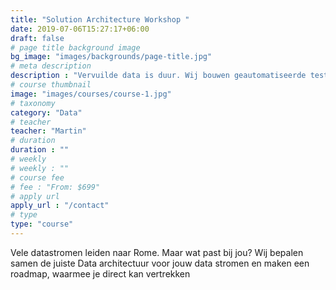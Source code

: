 ```yaml
---
title: "Solution Architecture Workshop "
date: 2019-07-06T15:27:17+06:00
draft: false
# page title background image
bg_image: "images/backgrounds/page-title.jpg"
# meta description
description : "Vervuilde data is duur. Wij bouwen geautomatiseerde tests in jouw datapipeline, zodat er geen druppel vieze data meer binnen kan stromen."
# course thumbnail
image: "images/courses/course-1.jpg"
# taxonomy
category: "Data"
# teacher
teacher: "Martin"
# duration
duration : ""
# weekly
# weekly : ""
# course fee
# fee : "From: $699"
# apply url
apply_url : "/contact"
# type
type: "course"
---
```


Vele datastromen leiden naar Rome. Maar wat past bij jou? Wij bepalen samen de juiste Data architectuur voor jouw data stromen en maken een roadmap, waarmee je direct kan vertrekken